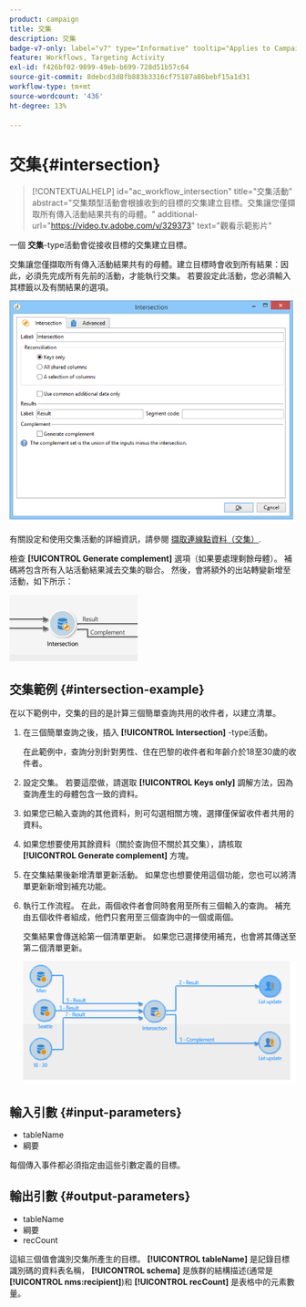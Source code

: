 ```yaml
---
product: campaign
title: 交集
description: 交集
badge-v7-only: label="v7" type="Informative" tooltip="Applies to Campaign Classic v7 only"
feature: Workflows, Targeting Activity
exl-id: f426bf02-9899-49eb-b699-728d51b57c64
source-git-commit: 8debcd3d8fb883b3316cf75187a86bebf15a1d31
workflow-type: tm+mt
source-wordcount: '436'
ht-degree: 13%

---
```


# 交集{#intersection}

>[!CONTEXTUALHELP]
>id="ac_workflow_intersection"
>title="交集活動"
>abstract="交集類型活動會根據收到的目標的交集建立目標。交集讓您僅擷取所有傳入活動結果共有的母體。"
>additional-url="https://video.tv.adobe.com/v/329373" text="觀看示範影片"




一個 **交集**-type活動會從接收目標的交集建立目標。

交集讓您僅擷取所有傳入活動結果共有的母體。建立目標時會收到所有結果：因此，必須先完成所有先前的活動，才能執行交集。 若要設定此活動，您必須輸入其標籤以及有關結果的選項。

![](assets/s_user_segmentation_inter.png)

有關設定和使用交集活動的詳細資訊，請參閱 [擷取連線點資料（交集）](targeting-data.md#extracting-joint-data--intersection-).

檢查 **[!UICONTROL Generate complement]** 選項（如果要處理剩餘母體）。 補碼將包含所有入站活動結果減去交集的聯合。 然後，會將額外的出站轉變新增至活動，如下所示：

![](assets/s_user_segmentation_inter_compl.png)

## 交集範例 {#intersection-example}

在以下範例中，交集的目的是計算三個簡單查詢共用的收件者，以建立清單。

1. 在三個簡單查詢之後，插入 **[!UICONTROL Intersection]** -type活動。

   在此範例中，查詢分別針對男性、住在巴黎的收件者和年齡介於18至30歲的收件者。

1. 設定交集。 若要這麼做，請選取 **[!UICONTROL Keys only]** 調解方法，因為查詢產生的母體包含一致的資料。
1. 如果您已輸入查詢的其他資料，則可勾選相關方塊，選擇僅保留收件者共用的資料。
1. 如果您想要使用其餘資料（關於查詢但不關於其交集），請核取 **[!UICONTROL Generate complement]** 方塊。
1. 在交集結果後新增清單更新活動。 如果您也想要使用這個功能，您也可以將清單更新新增到補充功能。
1. 執行工作流程。 在此，兩個收件者會同時套用至所有三個輸入的查詢。 補充由五個收件者組成，他們只套用至三個查詢中的一個或兩個。

   交集結果會傳送給第一個清單更新。 如果您已選擇使用補充，也會將其傳送至第二個清單更新。

   ![](assets/intersection_example.png)

## 輸入引數 {#input-parameters}

* tableName
* 綱要

每個傳入事件都必須指定由這些引數定義的目標。

## 輸出引數 {#output-parameters}

* tableName
* 綱要
* recCount

這組三個值會識別交集所產生的目標。 **[!UICONTROL tableName]** 是記錄目標識別碼的資料表名稱， **[!UICONTROL schema]** 是族群的結構描述(通常是 **[!UICONTROL nms:recipient]**)和 **[!UICONTROL recCount]** 是表格中的元素數量。
